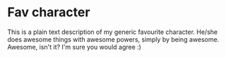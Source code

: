 # Fav character

This is a plain text description of my generic favourite character. He/she does awesome things with awesome powers, simply by being awesome. Awesome, isn't it? I'm sure you would agree :)